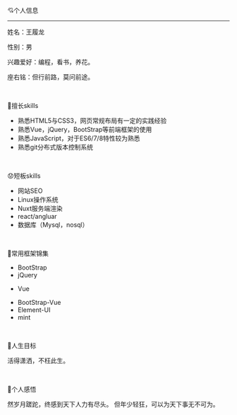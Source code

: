 
💘个人信息

---

姓名：王履龙

性别：男

兴趣爱好：编程，看书，养花。

座右铭：但行前路，莫问前途。

<br>

💪擅长skills

- 熟悉HTML5与CSS3，网页常规布局有一定的实践经验
- 熟悉Vue，jQuery，BootStrap等前端框架的使用
- 熟悉JavaScript，对于ES6/7/8特性较为熟悉
- 熟悉git分布式版本控制系统

<br>

😟短板skills

- 网站SEO
- Linux操作系统
- Nuxt服务端渲染
- react/angluar
- 数据库（Mysql，nosql）

<!-- 🔰项目展示 -->

<br>

📕常用框架锦集

- BootStrap
- jQuery
<!-- - LayUi -->
- Vue
<!-- - iview -->
- BootStrap-Vue
- Element-UI
- mint
<!-- - vant -->

<!-- 📃GitHub生涯 -->

<!-- - 传送门 -->

<!-- 📃500丁正式简历 -->

<!-- - 简历链接 -->

<br>

🔨人生目标

<!-- 全栈工程师 -->
活得潇洒，不枉此生。

<br>

📝个人感悟

然岁月蹉跎，终感到天下人力有尽头。
但年少轻狂，可以为天下事无不可为。